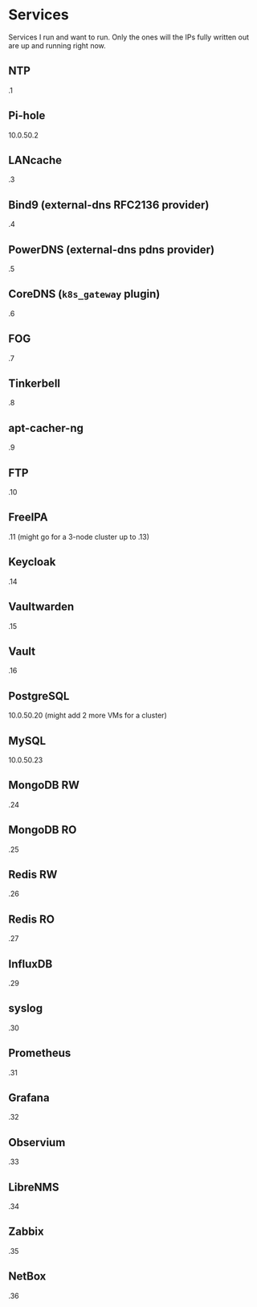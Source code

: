 # Services
Services I run and want to run.
Only the ones will the IPs fully written out are up and running right now.

## NTP
.1

## Pi-hole
10.0.50.2

## LANcache
.3

## Bind9 (external-dns RFC2136 provider)
.4

## PowerDNS (external-dns pdns provider)
.5

## CoreDNS (`k8s_gateway` plugin)
.6

## FOG
.7

## Tinkerbell
.8

## apt-cacher-ng
.9

## FTP
.10

## FreeIPA
.11 (might go for a 3-node cluster up to .13)

## Keycloak
.14

## Vaultwarden
.15

## Vault
.16

## PostgreSQL
10.0.50.20 (might add 2 more VMs for a cluster)

## MySQL
10.0.50.23

## MongoDB RW
.24

## MongoDB RO
.25

## Redis RW
.26

## Redis RO
.27

## InfluxDB
.29

## syslog
.30

## Prometheus
.31

## Grafana
.32

## Observium
.33

## LibreNMS
.34

## Zabbix
.35

## NetBox
.36
